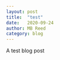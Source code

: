 ```yaml
---
layout: post
title:  "test"
date:   2020-09-24
author: MB Reed
category: blog
---
```


A test blog post


